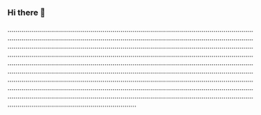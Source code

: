 ### Hi there 👋

.............................................................................................................................................................................................................................................................................................................................................................................................................................................................................................................................................................................................................................................................................................................................................................................................................................................................................................................................................................................................................................................................................................................................................................................................................................